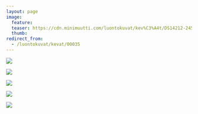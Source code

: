 ```yaml
---
layout: page
image:
  feature:
  teaser: https://cdn.minimuutti.com/luontokuvat/kev%C3%A4t/DS14212-245px.jpg
  thumb:
redirect_from:
  - /luontokuvat/kevat/00035
---
```


![](https://cdn.minimuutti.com/luontokuvat/kev%C3%A4t/DS14226-800px.jpg)

![](https://cdn.minimuutti.com/luontokuvat/kev%C3%A4t/DS14222-800px.jpg)

![](https://cdn.minimuutti.com/luontokuvat/kev%C3%A4t/DS15874-800px.jpg)

![](https://cdn.minimuutti.com/luontokuvat/kev%C3%A4t/DS14211-800px.jpg)

![](https://cdn.minimuutti.com/luontokuvat/kev%C3%A4t/DS14212-800px.jpg)
